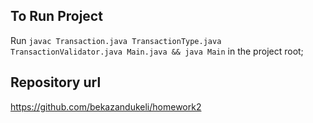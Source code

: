 ## To Run Project
Run `javac Transaction.java TransactionType.java TransactionValidator.java Main.java && java Main` in the project root;

## Repository url
https://github.com/bekazandukeli/homework2
